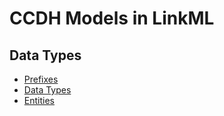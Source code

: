 # CCDH Models in LinkML

## Data Types

* [Prefixes](./prefixes/index.md)
* [Data Types](./datatypes/index.md)
* [Entities](./entities/index.md)
